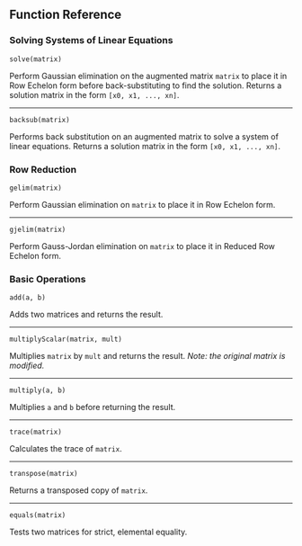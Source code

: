 ## Function Reference ##

### Solving Systems of Linear Equations ###

	solve(matrix)

Perform Gaussian elimination on the augmented matrix `matrix` to place it in Row Echelon form before back-substituting to find the solution. Returns a solution matrix in the form `[x0, x1, ..., xn]`.

***

	backsub(matrix)

Performs back substitution on an augmented matrix to solve a system of linear equations. Returns a solution matrix in the form `[x0, x1, ..., xn]`.

### Row Reduction ###

	gelim(matrix)

Perform Gaussian elimination on `matrix` to place it in Row Echelon form.

***

	gjelim(matrix)

Perform Gauss-Jordan elimination on `matrix` to place it in Reduced Row Echelon form.

### Basic Operations ###

	add(a, b)

Adds two matrices and returns the result.

***

	multiplyScalar(matrix, mult)

Multiplies `matrix` by `mult` and returns the result. *Note: the original matrix is modified.*

***

	multiply(a, b)

Multiplies `a` and `b` before returning the result.

***

	trace(matrix)

Calculates the trace of `matrix`.

***

	transpose(matrix)

Returns a transposed copy of `matrix`.

***

	equals(matrix)

Tests two matrices for strict, elemental equality.